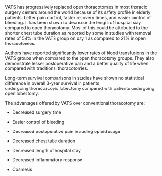 VATS has progressively replaced open thoracotomies in most thoracic surgery centers around the world because of its safety profile in elderly patients, better pain control, faster recovery times, and easier control of bleeding. It has been shown to decrease the length of hospital stay compared to open thoracotomy. Most of this could be attributed to the shorter chest tube duration as reported by some in studies with removal rates of 54% in the VATS group on day 1 as compared to 21% in open thoracotomies.

Authors have reported significantly lower rates of blood transfusions in the VATS groups when compared to the open thoracotomy groups. They also demonstrate lesser postoperative pain and a better quality of life when compared with traditional thoracotomies.

Long-term survival comparisons in studies have shown no statistical difference in overall 3-year survival in patients undergoing thoracoscopic lobectomy compared with patients undergoing open lobectomy.

The advantages offered by VATS over conventional thoracotomy are:

- Decreased surgery time

- Easier control of bleeding

- Decreased postoperative pain including opioid usage

- Decreased chest tube duration

- Decreased length of hospital stay

- Decreased inflammatory response

- Cosmesis